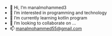 - 👋 Hi, I’m manalmohammed3
- 👀 I’m interested in programming and technology
- 🌱 I’m currently learning kotlin program
- 💞️ I’m looking to collaborate on ...
- 📫 manalmohammed55@gmail.com

<!---
manalmohammed3/manalmohammed3 is a ✨ special ✨ repository because its `README.md` (this file) appears on your GitHub profile.
You can click the Preview link to take a look at your changes.
--->
